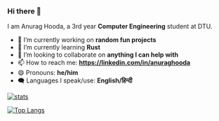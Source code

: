 ### Hi there 👋

I am Anurag Hooda, a 3rd year **Computer Engineering** student at DTU.

- 🔭 I’m currently working on **random fun projects**
- 🌱 I’m currently learning **Rust**
- 👯 I’m looking to collaborate on **anything I can help with**
- 📫 How to reach me: **https://linkedin.com/in/anuraghooda**
- 😄 Pronouns: **he/him**
- 🗨️ Languages I speak/use: **English/हिन्दी**

[![stats](https://github-readme-stats.vercel.app/api?username=specdrake&theme=github_dark&show_icons=true&count_private=true)](https://github.com/anuraghazra/github-readme-stats)

[![Top Langs](https://github-readme-stats.vercel.app/api/top-langs/?username=specdrake&langs_count=7&hide=QMake,CMake,M4,CSS,AMPL,HTML&exclude_repo=My-work-ros,ERC-Remote-Navigation,papercolor-theme,ROS-Packages,InfernoAutoModels,model,coding-interview-university,InstaPy,specdrake.github.io&show_icons=true&theme=github_dark)](https://github.com/anuraghazra/github-readme-stats)
